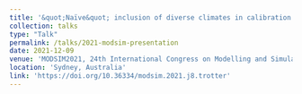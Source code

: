 ```yaml
---
title: '&quot;Naïve&quot; inclusion of diverse climates in calibration is not sufficient to improve model reliability under future climate uncertainty.'
collection: talks
type: "Talk"
permalink: /talks/2021-modsim-presentation
date: 2021-12-09
venue: 'MODSIM2021, 24th International Congress on Modelling and Simulation'
location: 'Sydney, Australia'
link: 'https://doi.org/10.36334/modsim.2021.j8.trotter'
---
```

